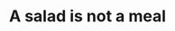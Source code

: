 ---
title: A salad is not a meal
slug: "salad-style"
description: De opdracht hield in dat er een banner voor de Facebook groep van de klas moest worden gemaakt.
type: "intern"
members:
    - name: "Elena Van H"
      direction: "Cross-Media Ontwerp"
      subdirection: "Graphic Design"
      disk: "2e Schijf"
thumbnail:
    url: "thumb.jpg"
    alt: ""
    height: 1
    width: 1
    text-color: "9cd380"
    background-color: "9cd380"
media:
    - url: "1.salad.jpg"
      type: "image"
      text: "Started with an idea, worked out a sketch and digitalized it."
created: 20/01/2017
order: 5
---